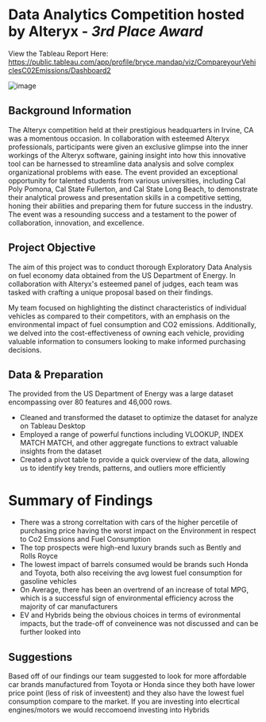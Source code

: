 # Data Analytics Competition hosted by Alteryx - *3rd Place Award*
View the Tableau Report Here: https://public.tableau.com/app/profile/bryce.mandap/viz/CompareyourVehiclesC02Emissions/Dashboard2

![image](https://user-images.githubusercontent.com/129364286/230230974-82e4d1b0-0323-4875-ada5-997a8f0da3a0.png)

## Background Information
The Alteryx competition held at their prestigious headquarters in Irvine, CA was a momentous occasion. In collaboration with esteemed Alteryx professionals, participants were given an exclusive glimpse into the inner workings of the Alteryx software, gaining insight into how this innovative tool can be harnessed to streamline data analysis and solve complex organizational problems with ease. The event provided an exceptional opportunity for talented students from various universities, including Cal Poly Pomona, Cal State Fullerton, and Cal State Long Beach, to demonstrate their analytical prowess and presentation skills in a competitive setting, honing their abilities and preparing them for future success in the industry. The event was a resounding success and a testament to the power of collaboration, innovation, and excellence.
  

## Project Objective
The aim of this project was to conduct thorough Exploratory Data Analysis on fuel economy data obtained from the US Department of Energy. In collaboration with Alteryx's esteemed panel of judges, each team was tasked with crafting a unique proposal based on their findings.

My team focused on highlighting the distinct characteristics of individual vehicles as compared to their competitors, with an emphasis on the environmental impact of fuel consumption and CO2 emissions. Additionally, we delved into the cost-effectiveness of owning each vehicle, providing valuable information to consumers looking to make informed purchasing decisions. 

## Data & Preparation
The provided from the US Department of Energy was a large dataset encompassing over 80 features and 46,000 rows.
- Cleaned and transformed the dataset to optimize the dataset for analyze on Tableau Desktop
- Employed a range of powerful functions including VLOOKUP, INDEX MATCH MATCH, and other aggregate functions to extract valuable insights from the dataset
- Created a pivot table to provide a quick overview of the data, allowing us to identify key trends, patterns, and outliers more efficiently

# Summary of Findings
- There was a strong correltation with cars of the higher percetile of purchasing price having the worst impact on the Environment in respect to Co2 Emssions and Fuel Consumption
- The top prospects were high-end luxury brands such as Bently and Rolls Royce
- The lowest impact of barrels consumed would be brands such Honda and Toyota, both also receiving the avg lowest fuel consumption for gasoline vehicles
- On Average, there has been an overtrend of an increase of total MPG, which is a successful sign of environmental efficiency across the majority of car manufacturers
- EV and Hybrids being the obvious choices in terms of evironmental impacts, but the trade-off of conveinence was not discussed and can be further looked into

## Suggestions 
Based off of our findings our team suggested to look for more affordable car brands manufactured from Toyota or Honda since they both have lower price point (less of risk of inveestent) and they also have the lowest fuel consumption compare to the market. 
If you are investing into elecrtical engines/motors we would reccomoend investing into Hybrids
